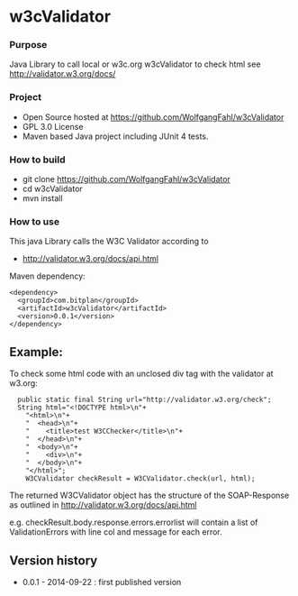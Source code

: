 w3cValidator
============

### Purpose
Java Library to call local or w3c.org w3cValidator to check html
see http://validator.w3.org/docs/

### Project
* Open Source hosted at https://github.com/WolfgangFahl/w3cValidator
* GPL 3.0 License 
* Maven based Java project including JUnit 4 tests.

### How to build
* git clone https://github.com/WolfgangFahl/w3cValidator
* cd w3cValidator
* mvn install

### How to use
This java Library calls the W3C Validator according to
* http://validator.w3.org/docs/api.html

Maven dependency:
```
<dependency>
  <groupId>com.bitplan</groupId>
  <artifactId>w3cValidator</artifactId>
  <version>0.0.1</version>
</dependency>
```

## Example:
  To check some html code with an unclosed div tag with the validator
  at w3.org:

```
  public static final String url="http://validator.w3.org/check";
  String html="<!DOCTYPE html>\n"+
    "<html>\n"+
    "  <head>\n"+
    "    <title>test W3CChecker</title>\n"+
    "  </head>\n"+
    "  <body>\n"+
    "    <div>\n"+
    "  </body>\n"+
    "</html>";
	W3CValidator checkResult = W3CValidator.check(url, html);
```		
  The returned W3CValidator object has the structure of the SOAP-Response as outlined in
  http://validator.w3.org/docs/api.html
  
  e.g. checkResult.body.response.errors.errorlist will contain a list of ValidationErrors
  with line col and message for each error.
  
  

## Version history
* 0.0.1 - 2014-09-22      : first published version
